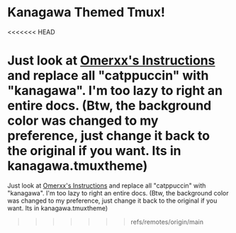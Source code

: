 # Kanagawa Themed Tmux!
<<<<<<< HEAD

Just look at [Omerxx's Instructions](https://github.com/omerxx/catppuccin-tmux) and replace all "catppuccin" with "kanagawa". I'm too lazy to right an entire docs. (Btw, the background color was changed to my preference, just change it back to the original if you want. Its in kanagawa.tmuxtheme)
=======
Just look at [Omerxx's Instructions](https://github.com/omerxx/catppuccin-tmux) and replace all "catppuccin" with "kanagawa". I'm too lazy to right an entire docs.
(Btw, the background color was changed to my preference, just change it back to the original if you want. Its in kanagawa.tmuxtheme)
>>>>>>> refs/remotes/origin/main
